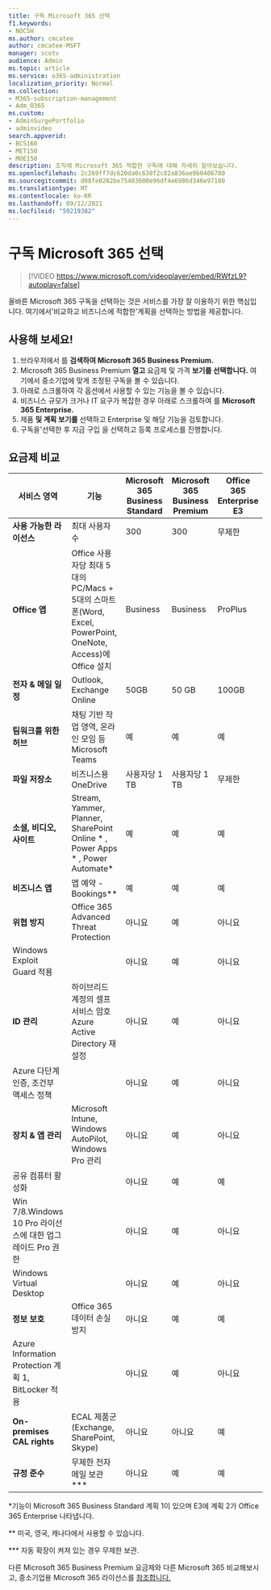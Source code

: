 ```yaml
---
title: 구독 Microsoft 365 선택
f1.keywords:
- NOCSH
ms.author: cmcatee
author: cmcatee-MSFT
manager: scotv
audience: Admin
ms.topic: article
ms.service: o365-administration
localization_priority: Normal
ms.collection:
- M365-subscription-management
- Adm_O365
ms.custom:
- AdminSurgePortfolio
- adminvideo
search.appverid:
- BCS160
- MET150
- MOE150
description: 조직에 Microsoft 365 적합한 구독에 대해 자세히 알아보습니다.
ms.openlocfilehash: 2c269ff7dc620da0c638f2c82a836ae9b0406780
ms.sourcegitcommit: d08fe0282be75483608e96df4e6986d346e97180
ms.translationtype: MT
ms.contentlocale: ko-KR
ms.lasthandoff: 09/12/2021
ms.locfileid: "59219382"
---
```

# <a name="choose-a-microsoft-365-subscription"></a>구독 Microsoft 365 선택

> [!VIDEO https://www.microsoft.com/videoplayer/embed/RWfzL9?autoplay=false]

올바른 Microsoft 365 구독을 선택하는 것은 서비스를 가장 잘 이용하기 위한 핵심입니다. 여기에서&#39;비교하고 비즈니스에 적합한&#39;계획을 선택하는 방법을 제공합니다.

## <a name="try-it"></a>사용해 보세요!

1. 브라우저에서 를 **검색하여 Microsoft 365 Business Premium.**
2. Microsoft 365 Business Premium **열고** 요금제 및 가격 **보기를 선택합니다.** 여기에서 중소기업에 맞게 조정된 구독을 볼 수 있습니다.
3. 아래로 스크롤하여 각 옵션에서 사용할 수 있는 기능을 볼 수 있습니다.
4. 비즈니스 규모가 크거나 IT 요구가 복잡한 경우 아래로 스크롤하여 를 **Microsoft 365 Enterprise.**
5. 제품 **및 계획 보기를** 선택하고 Enterprise 및 해당 기능을 검토합니다.
6. 구독을&#39;선택한 후 지금 구입 을 선택하고 등록 프로세스를 진행합니다.

## <a name="compare-plans"></a>요금제 비교

| 서비스 영역 | 기능 | Microsoft 365 Business Standard | Microsoft 365 Business Premium | Office 365 Enterprise E3 |
| --- | --- | --- | --- | --- |
| **사용 가능한 라이선스** | 최대 사용자 수 | 300 | 300 | 무제한 |
| **Office 앱** | Office 사용자당 최대 5대의 PC/Macs + 5대의 스마트폰(Word, Excel, PowerPoint, OneNote, Access)에 Office 설치 | Business | Business | ProPlus |
| **전자 &amp; 메일 일정** | Outlook, Exchange Online | 50GB | 50 GB | 100GB |
| **팀워크를 위한 허브** | 채팅 기반 작업 영역, 온라인 모임 등 Microsoft Teams | 예 | 예 | 예 |
| **파일 저장소** | 비즈니스용 OneDrive | 사용자당 1 TB | 사용자당 1 TB | 무제한 |
| **소셜, 비디오, 사이트** | Stream, Yammer, Planner, SharePoint Online \* , Power Apps \* , Power Automate\* | 예 | 예 | 예 |
| **비즈니스 앱** | 앱 예약 - Bookings\*\* | 예 | 예 | 예 |
| **위협 방지** | Office 365 Advanced Threat Protection | 아니요 | 예 | 아니요 |
 | Windows Exploit Guard 적용| | 아니요 | 예 | 아니요 |
| **ID 관리** | 하이브리드 계정의 셀프 서비스 암호 Azure Active Directory 재설정 | 아니요 | 예 | 아니요 |
 | Azure 다단계 인증, 조건부 액세스 정책 | | 아니요 | 예 | 아니요 |
| **장치 &amp; 앱 관리** | Microsoft Intune, Windows AutoPilot, Windows Pro 관리 | 아니요 | 예 | 아니요 |
 | 공유 컴퓨터 활성화 | | 아니요 | 예 | 예 |
 | Win 7/8.Windows 10 Pro 라이선스에 대한 업그레이드 Pro 권한 | | 아니요 | 예 | 아니요 |
 | Windows Virtual Desktop | | 아니요 | 예 | 아니요 |
| **정보 보호** | Office 365 데이터 손실 방지 | 아니요 | 예 | 예 |
 | Azure Information Protection 계획 1, BitLocker 적용 | | 아니요 | 예 | 아니요 |
| **On-premises CAL rights** | ECAL 제품군(Exchange, SharePoint, Skype) | 아니요 | 아니요 | 예 |
| **규정 준수** | 무제한 전자 메일 보관\*\*\* | 아니요 | 예 | 예 |

\*기능이 Microsoft 365 Business Standard 계획 1이 있으며 E3에 계획 2가 Office 365 Enterprise 나타냅니다.

\*\* 미국, 영국, 캐나다에서 사용할 수 있습니다.

\*\*\* 자동 확장이 켜져 있는 경우 무제한 보관.

다른 Microsoft 365 Business Premium 요금제와 다른 Microsoft 365 비교해보시고, 중소기업용 Microsoft 365 라이선스를 [참조합니다.](/office365/servicedescriptions/microsoft-365-service-descriptions/licensing-microsoft-365-in-smb)
